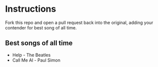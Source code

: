 # Instructions
Fork this repo and open a pull request back into the original, adding your contender for best song of all time.

## Best songs of all time
* Help - The Beatles
* Call Me Al - Paul Simon
